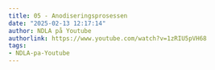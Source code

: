 ```yaml
---
title: 05 - Anodiseringsprosessen
date: "2025-02-13 12:17:14"
author: NDLA på Youtube
authorlink: https://www.youtube.com/watch?v=1zRIU5pVH68
tags:
- NDLA-pa-Youtube
---
```

